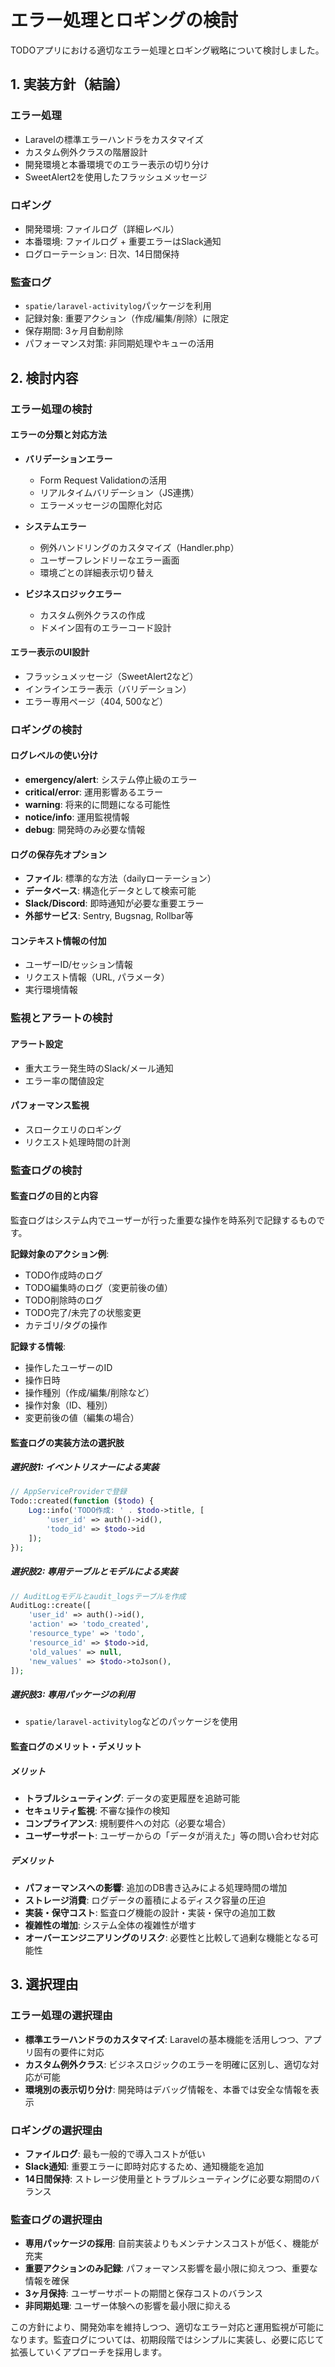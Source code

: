 # エラー処理とロギングの検討

TODOアプリにおける適切なエラー処理とロギング戦略について検討しました。

## 1. 実装方針（結論）

### エラー処理
- Laravelの標準エラーハンドラをカスタマイズ
- カスタム例外クラスの階層設計
- 開発環境と本番環境でのエラー表示の切り分け
- SweetAlert2を使用したフラッシュメッセージ

### ロギング
- 開発環境: ファイルログ（詳細レベル）
- 本番環境: ファイルログ + 重要エラーはSlack通知
- ログローテーション: 日次、14日間保持

### 監査ログ
- `spatie/laravel-activitylog`パッケージを利用
- 記録対象: 重要アクション（作成/編集/削除）に限定
- 保存期間: 3ヶ月自動削除
- パフォーマンス対策: 非同期処理やキューの活用

## 2. 検討内容

### エラー処理の検討

#### エラーの分類と対応方法
- **バリデーションエラー**
  - Form Request Validationの活用
  - リアルタイムバリデーション（JS連携）
  - エラーメッセージの国際化対応

- **システムエラー**
  - 例外ハンドリングのカスタマイズ（Handler.php）
  - ユーザーフレンドリーなエラー画面
  - 環境ごとの詳細表示切り替え

- **ビジネスロジックエラー**
  - カスタム例外クラスの作成
  - ドメイン固有のエラーコード設計

#### エラー表示のUI設計
- フラッシュメッセージ（SweetAlert2など）
- インラインエラー表示（バリデーション）
- エラー専用ページ（404, 500など）

### ロギングの検討

#### ログレベルの使い分け
- **emergency/alert**: システム停止級のエラー
- **critical/error**: 運用影響あるエラー
- **warning**: 将来的に問題になる可能性
- **notice/info**: 運用監視情報
- **debug**: 開発時のみ必要な情報

#### ログの保存先オプション
- **ファイル**: 標準的な方法（dailyローテーション）
- **データベース**: 構造化データとして検索可能
- **Slack/Discord**: 即時通知が必要な重要エラー
- **外部サービス**: Sentry, Bugsnag, Rollbar等

#### コンテキスト情報の付加
- ユーザーID/セッション情報
- リクエスト情報（URL, パラメータ）
- 実行環境情報

### 監視とアラートの検討

#### アラート設定
- 重大エラー発生時のSlack/メール通知
- エラー率の閾値設定

#### パフォーマンス監視
- スロークエリのロギング
- リクエスト処理時間の計測

### 監査ログの検討

#### 監査ログの目的と内容
監査ログはシステム内でユーザーが行った重要な操作を時系列で記録するものです。

**記録対象のアクション例**:
- TODO作成時のログ
- TODO編集時のログ（変更前後の値）
- TODO削除時のログ
- TODO完了/未完了の状態変更
- カテゴリ/タグの操作

**記録する情報**:
- 操作したユーザーのID
- 操作日時
- 操作種別（作成/編集/削除など）
- 操作対象（ID、種別）
- 変更前後の値（編集の場合）

#### 監査ログの実装方法の選択肢

##### 選択肢1: イベントリスナーによる実装
```php
// AppServiceProviderで登録
Todo::created(function ($todo) {
    Log::info('TODO作成: ' . $todo->title, [
        'user_id' => auth()->id(),
        'todo_id' => $todo->id
    ]);
});
```

##### 選択肢2: 専用テーブルとモデルによる実装
```php
// AuditLogモデルとaudit_logsテーブルを作成
AuditLog::create([
    'user_id' => auth()->id(),
    'action' => 'todo_created',
    'resource_type' => 'todo',
    'resource_id' => $todo->id,
    'old_values' => null,
    'new_values' => $todo->toJson(),
]);
```

##### 選択肢3: 専用パッケージの利用
- `spatie/laravel-activitylog`などのパッケージを使用

#### 監査ログのメリット・デメリット

##### メリット
- **トラブルシューティング**: データの変更履歴を追跡可能
- **セキュリティ監視**: 不審な操作の検知
- **コンプライアンス**: 規制要件への対応（必要な場合）
- **ユーザーサポート**: ユーザーからの「データが消えた」等の問い合わせ対応

##### デメリット
- **パフォーマンスへの影響**: 追加のDB書き込みによる処理時間の増加
- **ストレージ消費**: ログデータの蓄積によるディスク容量の圧迫
- **実装・保守コスト**: 監査ログ機能の設計・実装・保守の追加工数
- **複雑性の増加**: システム全体の複雑性が増す
- **オーバーエンジニアリングのリスク**: 必要性と比較して過剰な機能となる可能性

## 3. 選択理由

### エラー処理の選択理由
- **標準エラーハンドラのカスタマイズ**: Laravelの基本機能を活用しつつ、アプリ固有の要件に対応
- **カスタム例外クラス**: ビジネスロジックのエラーを明確に区別し、適切な対応が可能
- **環境別の表示切り分け**: 開発時はデバッグ情報を、本番では安全な情報を表示

### ロギングの選択理由
- **ファイルログ**: 最も一般的で導入コストが低い
- **Slack通知**: 重要エラーに即時対応するため、通知機能を追加
- **14日間保持**: ストレージ使用量とトラブルシューティングに必要な期間のバランス

### 監査ログの選択理由
- **専用パッケージの採用**: 自前実装よりもメンテナンスコストが低く、機能が充実
- **重要アクションのみ記録**: パフォーマンス影響を最小限に抑えつつ、重要な情報を確保
- **3ヶ月保持**: ユーザーサポートの期間と保存コストのバランス
- **非同期処理**: ユーザー体験への影響を最小限に抑える

この方針により、開発効率を維持しつつ、適切なエラー対応と運用監視が可能になります。監査ログについては、初期段階ではシンプルに実装し、必要に応じて拡張していくアプローチを採用します。 